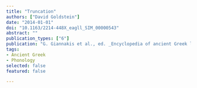 ```yaml
---
title: "Truncation"
authors: ["David Goldstein"]
date: "2014-01-01"
doi: "10.1163/2214-448X_eagll_SIM_00000543"
abstract: ""
publication_types: ["6"]
publication: "G. Giannakis et al., ed. _Encyclopedia of ancient Greek language and linguistics_, vol. 3: 445–446 (Leiden: Brill)."
tags:
- Ancient Greek
- Phonology
selected: false
featured: false

---
```

